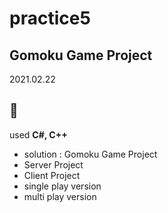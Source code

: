 # practice5

## Gomoku Game Project

2021.02.22

:green_heart:
---

used **C#, C++**

- solution : Gomoku Game Project
- Server Project
- Client Project
- single play version
- multi play version
